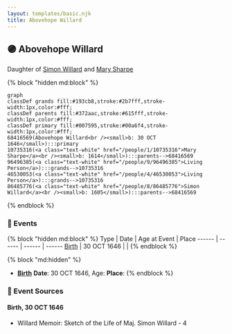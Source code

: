 ```yaml
---
layout: templates/basic.njk
title: Abovehope Willard
---
```

## 🟣 Abovehope Willard

Daughter of [Simon Willard](/people/8/86485776) and [Mary Sharpe](/people/1/10735316)

{% block "hidden md:block" %}
```mermaid
graph
classDef grands fill:#193cb8,stroke:#2b7fff,stroke-width:1px,color:#fff;
classDef parents fill:#372aac,stroke:#615fff,stroke-width:1px,color:#fff;
classDef primary fill:#007595,stroke:#00a6f4,stroke-width:1px,color:#fff;
68416569(Abovehope Willard<br /><small>b: 30 OCT 1646</small>):::primary
10735316(<a class="text-white" href="/people/1/10735316">Mary Sharpe</a><br /><small>b: 1614</small>):::parents-->68416569
96496385(<a class="text-white" href="/people/9/96496385">Living Person</a>):::grands-->10735316
46530053(<a class="text-white" href="/people/4/46530053">Living Person</a>):::grands-->10735316
86485776(<a class="text-white" href="/people/8/86485776">Simon Willard</a><br /><small>b: 1605</small>):::parents-->68416569
```
{% endblock %}

### 📆 Events

{% block "hidden md:block" %}
Type | Date | Age at Event | Place
------ | ------ | ------ | ------
[Birth](#event-event-2) | 30 OCT 1646 |  |
{% endblock %}

{% block "md:hidden" %}
- **[Birth](#event-event-2)**
**Date**: 30 OCT 1646, Age:
**Place**:
{% endblock %}

### 📰 Event Sources

#### <a id="event-event-2"></a> Birth, 30 OCT 1646
* Willard Memoir: Sketch of the Life of Maj. Simon Willard  - 4
